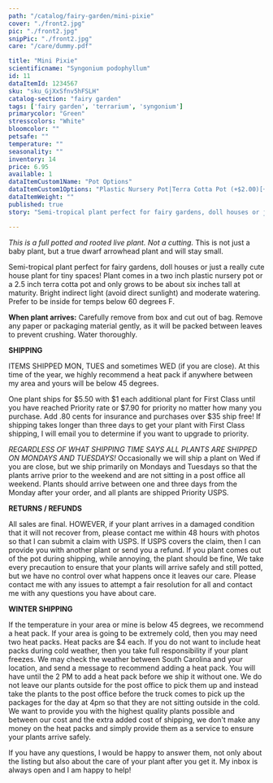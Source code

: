 ```yaml
---
path: "/catalog/fairy-garden/mini-pixie"
cover: "./front2.jpg"
pic: "./front2.jpg"
snipPic: "./front2.jpg"
care: "/care/dummy.pdf"

title: "Mini Pixie"
scientificname: "Syngonium podophyllum"
id: 11
dataItemId: 1234567
sku: "sku_GjXxSfnv5hFSLH"
catalog-section: "fairy garden"
tags: ['fairy garden', 'terrarium', 'syngonium']
primarycolor: "Green"
stresscolors: "White"
bloomcolor: ""
petsafe: ""
temperature: ""
seasonality: ""
inventory: 14
price: 6.95
available: 1
dataItemCustom1Name: "Pot Options"
dataItemCustom1Options: "Plastic Nursery Pot|Terra Cotta Pot (+$2.00)[+2]"
dataItemWeight: ""
published: true
story: "Semi-tropical plant perfect for fairy gardens, doll houses or just a really cute house plant for tiny spaces! Plant comes in a two inch plastic nursery pot or a 2.5 inch terra cotta pot and only grows to be about six inches tall at maturity."

---
```

<em>This is a full potted and rooted live plant. Not a cutting.</em> This is not just a baby plant, but a true dwarf arrowhead plant and will stay small.

Semi-tropical plant perfect for fairy gardens, doll houses or just a really cute house plant for tiny spaces! Plant comes in a two inch plastic nursery pot or a 2.5 inch terra cotta pot and only grows to be about six inches tall at maturity. Bright indirect light (avoid direct sunlight) and moderate watering. Prefer to be inside for temps below 60 degrees F.

<strong>When plant arrives:</strong> Carefully remove from box and cut out of bag. Remove any paper or packaging material gently, as it will be packed between leaves to prevent crushing. Water thoroughly.

<strong>SHIPPING</strong>

ITEMS SHIPPED MON, TUES and sometimes WED (if you are close). At this time of the year, we highly recommend a heat pack if anywhere between my area and yours will be below 45 degrees.

One plant ships for $5.50 with $1 each additional plant for First Class until you have reached Priority rate or $7.90 for priority no matter how many you purchase. Add .80 cents for insurance and purchases over $35 ship free! If shipping takes longer than three days to get your plant with First Class shipping, I will email you to determine if you want to upgrade to priority.

<em>REGARDLESS OF WHAT SHIPPING TIME SAYS ALL PLANTS ARE SHIPPED ON MONDAYS AND TUESDAYS!</em> Occasionally we will ship a plant on Wed if you are close, but we ship primarily on Mondays and Tuesdays so that the plants arrive prior to the weekend and are not sitting in a post office all weekend. Plants should arrive between one and three days from the Monday after your order, and all plants are shipped Priority USPS.

<strong>RETURNS / REFUNDS</strong>

All sales are final. HOWEVER, if your plant arrives in a damaged condition that it will not recover from, please contact me within 48 hours with photos so that I can submit a claim with USPS. If USPS covers the claim, then I can provide you with another plant or send you a refund. If you plant comes out of the pot during shipping, while annoying, the plant should be fine, We take every precaution to ensure that your plants will arrive safely and still potted, but we have no control over what happens once it leaves our care. Please contact me with any issues to attempt a fair resolution for all and contact me with any questions you have about care.

<strong>WINTER SHIPPING</strong>

If the temperature in your area or mine is below 45 degrees, we recommend a heat pack. If your area is going to be extremely cold, then you may need two heat packs. Heat packs are $4 each. If you do not want to include heat packs during cold weather, then you take full responsibility if your plant freezes. We may check the weather between South Carolina and your location, and send a message to recommend adding a heat pack. You will have until the 2 PM to add a heat pack before we ship it without one. We do not leave our plants outside for the post office to pick them up and instead take the plants to the post office before the truck comes to pick up the packages for the day at 4pm so that they are not sitting outside in the cold. We want to provide you with the highest quality plants possible and between our cost and the extra added cost of shipping, we don't make any money on the heat packs and simply provide them as a service to ensure your plants arrive safely.

If you have any questions, I would be happy to answer them, not only about the listing but also about the care of your plant after you get it. My inbox is always open and I am happy to help!